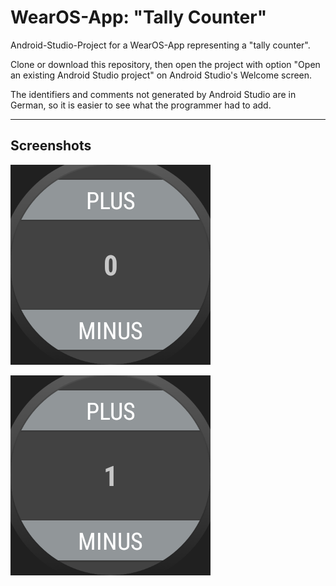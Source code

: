 # WearOS-App: "Tally Counter"

Android-Studio-Project for a WearOS-App representing a "tally counter".

Clone or download this repository, then open the project with option 
"Open an existing Android Studio project" on Android Studio's Welcome screen.

The identifiers and comments not generated by Android Studio are in German,
so it is easier to see what the programmer had to add.

----
## Screenshots

![Screenshot 1: Zähler auf 0](Screenshot_1.png)

![Screenshot 2: Zähler auf 1](Screenshot_2.png)

